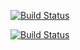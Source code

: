 [![Build Status](https://scrutinizer-ci.com/g/verschoof/bunq-api/badges/build.png?b=master)](https://scrutinizer-ci.com/g/verschoof/bunq-api/build-status/master)

[![Build Status](https://travis-ci.org/verschoof/nabv-cardcheck.svg?branch=master)](https://travis-ci.org/verschoof/bunq-api)
